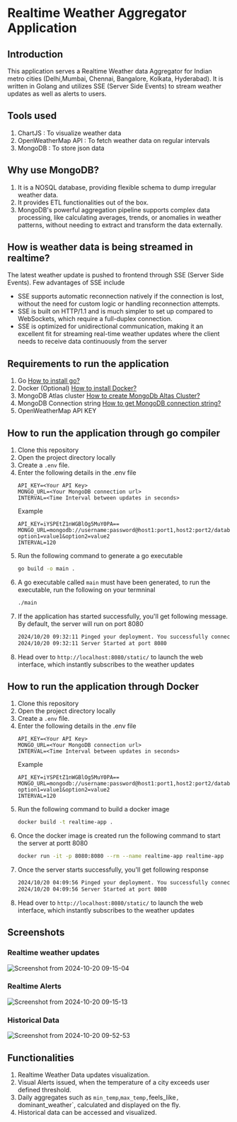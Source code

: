 # Realtime Weather Aggregator Application
## Introduction
This application serves a Realtime Weather data Aggregator for Indian metro cities (Delhi,Mumbai, Chennai, Bangalore, Kolkata, Hyderabad). It is written in Golang and utilizes SSE (Server Side Events) to stream weather updates as well as alerts to users.

## Tools used
1. ChartJS : To visualize weather data
2. OpenWeatherMap API :  To fetch weather data on regular intervals
3. MongoDB : To store json data

## Why use MongoDB?
1. It is a NOSQL database, providing flexible schema to dump irregular weather data.
2. It provides ETL functionalities out of the box.
3. MongoDB's powerful aggregation pipeline supports complex data processing, like calculating averages, trends, or anomalies in weather patterns, without needing to extract and transform the data externally.

## How is weather data is being streamed in realtime?
The latest weather update is pushed to frontend through SSE (Server Side Events). Few advantages of SSE include
- SSE supports automatic reconnection natively if the connection is lost, without the need for custom logic or handling reconnection attempts.
- SSE is built on HTTP/1.1 and is much simpler to set up compared to WebSockets, which require a full-duplex connection.
- SSE is optimized for unidirectional communication, making it an excellent fit for streaming real-time weather updates where the client needs to receive data continuously from the server

## Requirements to run the application
1. Go [How to install go?](https://go.dev/doc/install)
2. Docker (Optional) [How to install Docker?](https://docs.docker.com/engine/install/)
3. MongoDB Atlas cluster [How to create MongoDb Altas Cluster?](https://www.mongodb.com/docs/guides/atlas/cluster/)
4. MongoDB Connection string [How to get MongoDB connection string?](https://www.geeksforgeeks.org/how-to-get-the-database-url-in-mongodb/)
5. OpenWeatherMap API KEY 

## How to run the application through go compiler
1. Clone this repository
2. Open the project directory locally
3. Create a `.env` file.
4. Enter the following details in the .env file
    ``` 
    API_KEY=<Your API Key>
    MONGO_URL=<Your MongoDB connection url>
    INTERVAL=<Time Interval between updates in seconds>
    ```
    Example 
    ``` 
    API_KEY=iYSPEtZ1nWGBlOg5MuY0PA==
    MONGO_URL=mongodb://username:password@host1:port1,host2:port2/database?option1=value1&option2=value2
    INTERVAL=120
    ```
5. Run the following command to generate a go executable
    ``` bash
    go build -o main .
    ```
4. A go executable called `main` must have been generated, to run the executable, run the following on your termninal
    ``` bash
    ./main
    ```
5. If the application has started successfully, you'll get following message. By default, the server will run on port 8080
    ``` bash
    2024/10/20 09:32:11 Pinged your deployment. You successfully connected to MongoDB!
    2024/10/20 09:32:11 Server Started at port 8080
    ```
6. Head over to `http://localhost:8080/static/` to launch the web interface, which instantly subscribes to the weather updates

## How to run the application through Docker
1. Clone this repository
2. Open the project directory locally
3. Create a `.env` file.
4. Enter the following details in the .env file
    ``` 
    API_KEY=<Your API Key>
    MONGO_URL=<Your MongoDB connection url>
    INTERVAL=<Time Interval between updates in seconds>
    ```
    Example 
    ``` 
    API_KEY=iYSPEtZ1nWGBlOg5MuY0PA==
    MONGO_URL=mongodb://username:password@host1:port1,host2:port2/database?option1=value1&option2=value2
    INTERVAL=120
    ```
5. Run the following command to build a docker image
    ``` bash
    docker build -t realtime-app .
    ```
6. Once the docker image is created run the following command to start the server at portt 8080
    ``` bash
    docker run -it -p 8080:8080 --rm --name realtime-app realtime-app
    ```
7. Once the server starts successfully, you'll get following response
    ``` bash
    2024/10/20 04:09:56 Pinged your deployment. You successfully connected to MongoDB!
    2024/10/20 04:09:56 Server Started at port 8080
    ```
8. Head over to `http://localhost:8080/static/` to launch the web interface, which instantly subscribes to the weather updates

## Screenshots
### Realtime weather updates
![Screenshot from 2024-10-20 09-15-04](https://github.com/user-attachments/assets/7d270208-fabc-40b4-af54-f5b15347954c)
### Realtime Alerts
![Screenshot from 2024-10-20 09-15-13](https://github.com/user-attachments/assets/7d66f410-3927-4aca-bc91-a86433b3e7a7)
### Historical Data
![Screenshot from 2024-10-20 09-52-53](https://github.com/user-attachments/assets/b59e3cb3-ff5e-4816-8cbb-150e8fa695d8)


## Functionalities
1. Realtime Weather Data updates visualization.
2. Visual Alerts issued, when the temperature of a city exceeds user defined threshold.
3. Daily aggregates such as `min_temp`,`max_temp,`feels_like`, `dominant_weather`, calculated and displayed on the fly.
4. Historical data can be accessed and visualized.
